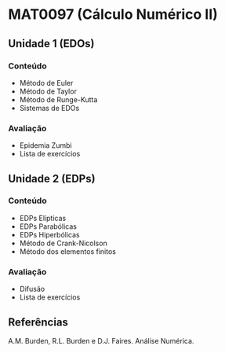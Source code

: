 # MAT0097 (Cálculo Numérico II)

## Unidade 1 (EDOs)
### Conteúdo
- Método de Euler
- Método de Taylor
- Método de Runge-Kutta
- Sistemas de EDOs
### Avaliação
- Epidemia Zumbi
- Lista de exercícios

## Unidade 2 (EDPs)
### Conteúdo
- EDPs Elípticas
- EDPs Parabólicas
- EDPs Hiperbólicas
- Método de Crank-Nicolson
- Método dos elementos finitos
### Avaliação
- Difusão
- Lista de exercícios

## Referências
A.M. Burden, R.L. Burden e D.J. Faires. Análise Numérica.
